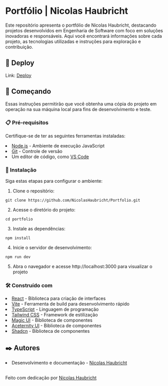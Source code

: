 # Portfólio | Nicolas Haubricht

Este repositório apresenta o portfólio de Nicolas Haubricht, destacando projetos desenvolvidos em Engenharia de Software com foco em soluções inovadoras e responsáveis. Aqui você encontrará informações sobre cada projeto, as tecnologias utilizadas e instruções para exploração e contribuição.

## 🎉 Deploy
Link: <a href='https://portfolio-nicolas-haubricht-silk.vercel.app/'>Deploy</a>

## 🚀 Começando

Essas instruções permitirão que você obtenha uma cópia do projeto em operação na sua máquina local para fins de desenvolvimento e teste.

### 📋 Pré-requisitos

Certifique-se de ter as seguintes ferramentas instaladas:
<li><a href='https://nodejs.org/pt'>Node.js</a> - Ambiente de execução JavaScript</li>
<li><a href='https://git-scm.com/'>Git</a> - Controle de versão</li>
<li>Um editor de código, como <a href='https://code.visualstudio.com/'>VS Code</a></li>


### 🔧 Instalação

Siga estas etapas para configurar o ambiente:

1. Clone o repositório:

```
git clone https://github.com/NicolasHaubricht/Portfolio.git
```
2. Acesse o diretório do projeto:
```
cd portfolio
```
3. Instale as dependências:
```
npm install
```
4. Inicie o servidor de desenvolvimento:
```
npm run dev
```
5. Abra o navegador e acesse http://localhost:3000 para visualizar o projeto


### 🛠️ Construído com
<li><a href='https://react.dev/'>React</a> - Biblioteca para criação de interfaces</li>
<li><a href='https://vite.dev/'>Vite</a> - Ferramenta de build para desenvolvimento rápido</li>
<li><a href='https://www.typescriptlang.org/'>TypeScript</a> - Linguagem de programação</li>
<li><a href='https://tailwindcss.com/'>Tailwind CSS</a> - Framework de estilização</li>
<li><a href='https://magicui.design/'>Magic UI</a> - Biblioteca de componentes</li>
<li><a href='https://ui.aceternity.com/'>Aceternity UI</a> - Biblioteca de componentes</li>
<li><a href='https://ui.shadcn.com/'>Shadcn</a> - Biblioteca de componentes</li>

## ✒️ Autores

<li>Desenvolvimento e documentação - <a href='https://github.com/NicolasHaubricht/'>Nicolas Haubricht</a></li> 

##
Feito com dedicação por <a href='https://github.com/NicolasHaubricht/'>Nicolas Haubricht</a>
